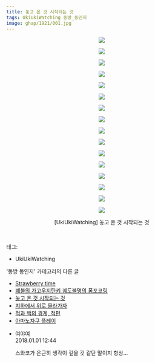 ```yaml
---
title: 놓고 온 것 시작되는 것
tags: UkiUkiWatching 동방_동인지
image: ghap/1921/001.jpg
---
```

<div class="article">
<p style="text-align: center; clear: none; float: none;"><img src="{{ site.nasurl }}/ghap/1921/001.jpg"/></p>
<p style="text-align: center; clear: none; float: none;"><img src="{{ site.nasurl }}/ghap/1921/002.jpg"/></p>
<p style="text-align: center; clear: none; float: none;"><img src="{{ site.nasurl }}/ghap/1921/003.jpg"/></p>
<p style="text-align: center; clear: none; float: none;"><img src="{{ site.nasurl }}/ghap/1921/004.jpg"/></p>
<p style="text-align: center; clear: none; float: none;"><img src="{{ site.nasurl }}/ghap/1921/005.jpg"/></p>
<p style="text-align: center; clear: none; float: none;"><img src="{{ site.nasurl }}/ghap/1921/006.jpg"/></p>
<p style="text-align: center; clear: none; float: none;"><img src="{{ site.nasurl }}/ghap/1921/007.jpg"/></p>
<p style="text-align: center; clear: none; float: none;"><img src="{{ site.nasurl }}/ghap/1921/008.jpg"/></p>
<p style="text-align: center; clear: none; float: none;"><img src="{{ site.nasurl }}/ghap/1921/009.jpg"/></p>
<p style="text-align: center; clear: none; float: none;"><img src="{{ site.nasurl }}/ghap/1921/010.jpg"/></p>
<p style="text-align: center; clear: none; float: none;"><img src="{{ site.nasurl }}/ghap/1921/011.jpg"/></p>
<p style="text-align: center; clear: none; float: none;"><img src="{{ site.nasurl }}/ghap/1921/012.jpg"/></p>
<p style="text-align: center; clear: none; float: none;"><img src="{{ site.nasurl }}/ghap/1921/013.jpg"/></p>
<p style="text-align: center; clear: none; float: none;"><img src="{{ site.nasurl }}/ghap/1921/014.jpg"/></p>
<p style="text-align: center; clear: none; float: none;"><img src="{{ site.nasurl }}/ghap/1921/015.jpg"/></p>
<p style="text-align: center; clear: none; float: none;"><img src="{{ site.nasurl }}/ghap/1921/016.jpg"/></p>
<p style="text-align: center; clear: none; float: none;">[UkiUkiWatching] 놓고 온 것 시작되는 것</p>
<p><br/></p>
</div><div class="tagTrail">
<p>태그: </p>
<ul>
<li>UkiUkiWatching</li>
</ul>
</div><div class="another">
<p>'동방 동인지' 카테고리의 다른 글</p>
<ul>
<li><a href="/2016-08-30-ghap_1923">Strawberry time</a></li>
<li><a href="/2016-08-30-ghap_1922">폐불의 가고우지탄키 궤도불명의 폼포코링</a></li>
<li><a href="/2016-08-30-ghap_1921">놓고 온 것 시작되는 것</a></li>
<li><a href="/2016-08-30-ghap_1918">지하에서 위로 올라가자</a></li>
<li><a href="/2016-08-29-ghap_1917">적과 백의 경계, 적편</a></li>
<li><a href="/2016-08-29-ghap_1916">아마노자쿠 플레이</a></li>
</ul>
</div><div class="cb_module cb_fluid">
<div class="cb_wrt cb_profile">
<div class="comment">
<ul>
<li class="cb_thumb_off" id="comment15164122">
<div class="cb_comment_area">
<div class="cb_info_area">
<div class="cb_section">
<span class="cb_nick_name">여야여</span>
</div>
<div class="cb_section">
<span class="cb_date">2018.01.01 12:44 </span>
</div>
</div>
<div class="cb_dsc_comment">
<p class="cb_dsc">
											스와코가 은근히 생각이 깊을 것 같단 말이지 항상...
										</p>
</div>
</div></li>
</ul>
</div>
</div><!-- commentList close -->
</div>
